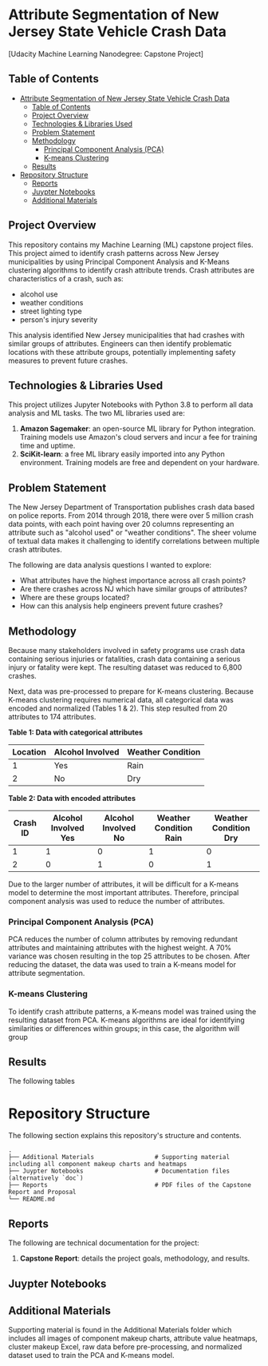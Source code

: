# Attribute Segmentation of New Jersey State Vehicle Crash Data
[Udacity Machine Learning Nanodegree: Capstone Project]

## Table of Contents
- [Attribute Segmentation of New Jersey State Vehicle Crash Data](#attribute-segmentation-of-new-jersey-state-vehicle-crash-data)
  - [Table of Contents](#table-of-contents)
  - [Project Overview](#project-overview)
  - [Technologies & Libraries Used](#technologies--libraries-used)
  - [Problem Statement](#problem-statement)
  - [Methodology](#methodology)
    - [Principal Component Analysis (PCA)](#principal-component-analysis-pca)
    - [K-means Clustering](#k-means-clustering)
  - [Results](#results)
- [Repository Structure](#repository-structure)
  - [Reports](#reports)
  - [Juypter Notebooks](#juypter-notebooks)
  - [Additional Materials](#additional-materials)
  
## Project Overview
This repository contains my Machine Learning (ML) capstone project files. This project aimed to identify crash patterns across New Jersey municipalities by using Principal Component Analysis and K-Means clustering algorithms to identify crash attribute trends. Crash attributes are characteristics of a crash, such as:
- alcohol use
- weather conditions
- street lighting type
- person's injury severity

This analysis identified New Jersey municipalities that had crashes with similar groups of attributes. Engineers can then identify problematic locations with these attribute groups, potentially implementing safety measures to prevent future crashes.

## Technologies & Libraries Used
This project utilizes Jupyter Notebooks with Python 3.8 to perform all data analysis and ML tasks. The two ML libraries used are:
1. **Amazon Sagemaker**: an open-source ML library for Python integration. Training models use Amazon's cloud servers and incur a fee for training time and uptime.
2. **SciKit-learn**: a free ML library easily imported into any Python environment. Training models are free and dependent on your hardware.

## Problem Statement
The New Jersey Department of Transportation publishes crash data based on police reports. From 2014 through 2018, there were over 5 million crash data points, with each point having over 20 columns representing an attribute such as "alcohol used" or "weather conditions". The sheer volume of textual data makes it challenging to identify correlations between multiple crash attributes. 

The following are data analysis questions I wanted to explore:
- What attributes have the highest importance across all crash points?
- Are there crashes across NJ which have similar groups of attributes?
- Where are these groups located?
- How can this analysis help engineers prevent future crashes?

## Methodology
Because many stakeholders involved in safety programs use crash data containing serious injuries or fatalities, crash data containing a serious injury or fatality were kept. The resulting dataset was reduced to 6,800 crashes. 

Next, data was pre-processed to prepare for K-means clustering. Because K-means clustering requires numerical data, all categorical data was encoded and normalized (Tables 1 & 2). This step resulted from 20 attributes to 174 attributes. 

<figcaption><b>Table 1: Data with categorical attributes</b></figcaption>

| Location | Alcohol Involved | Weather Condition |
|----------|------------------|-------------------|
| 1        | Yes              | Rain              |
| 2        | No               | Dry               |

<figcaption><b>Table 2: Data with encoded attributes</b></figcaption>

| Crash ID | Alcohol Involved Yes | Alcohol Involved No | Weather Condition Rain | Weather Condition Dry |
|----------|----------------------|---------------------|------------------------|-----------------------|
| 1        | 1                    | 0                   | 1                      | 0                     |
| 2        | 0                    | 1                   | 0                      | 1                     |


Due to the larger number of attributes, it will be difficult for a K-means model to determine the most important attributes. Therefore, principal component analysis was used to reduce the number of attributes.

### Principal Component Analysis (PCA)
PCA reduces the number of column attributes by removing redundant attributes and maintaining attributes with the highest weight. A 70% variance was chosen resulting in the top 25 attributes to be chosen. After reducing the dataset, the data was used to train a K-means model for attribute segmentation.

### K-means Clustering
To identify crash attribute patterns, a K-means model was trained using the resulting dataset from PCA. K-means algorithms are ideal for identifying similarities or differences within groups; in this case, the algorithm will group 

## Results
The following tables 


# Repository Structure
The following section explains this repository's structure and contents.

    .
    ├── Additional Materials                 # Supporting material including all component makeup charts and heatmaps
    ├── Juypter Notebooks                    # Documentation files (alternatively `doc`)
    ├── Reports                              # PDF files of the Capstone Report and Proposal
    └── README.md                              

## Reports
The following are technical documentation for the project:
1. **Capstone Report**: details the project goals, methodology, and results. 

## Juypter Notebooks


## Additional Materials
Supporting material is found in the Additional Materials folder which includes all images of component makeup charts, attribute value heatmaps, cluster makeup Excel, raw data before pre-processing, and normalized dataset used to train the PCA and K-means model.

